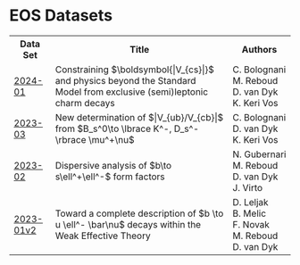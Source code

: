 # EOS Datasets

<table>
<tr>
  <th>Data Set</th>
  <th>Title</th>
  <th>Authors</th>
</tr>
<tr>
  <td><a href="http://github.com/eos/data/tree/2024-01">2024-01</a></td>
  <td>Constraining $\boldsymbol{|V_{cs}|}$ and physics beyond the Standard Model from exclusive (semi)leptonic charm decays</td>
  <td>C.&nbsp;Bolognani<br/>M.&nbsp;Reboud<br/>D.&nbsp;van&nbsp;Dyk<br/>K.&nbsp;Keri&nbsp;Vos</td>
</tr>
<tr>
  <td><a href="http://github.com/eos/data/tree/2023-03">2023-03</a></td>
  <td>New determination of $|V_{ub}/V_{cb}|$ from $B_s^0\to \lbrace K^-, D_s^- \rbrace \mu^+\nu$</td>
  <td>C.&nbsp;Bolognani<br/>D.&nbsp;van&nbsp;Dyk<br/>K.&nbsp;Keri&nbsp;Vos</td>
</tr>
<tr>
  <td><a href="http://github.com/eos/data/tree/2023-02">2023-02</a></td>
  <td>Dispersive analysis of $b\to s\ell^+\ell^-$ form factors</td>
  <td>N.&nbsp;Gubernari<br/>M.&nbsp;Reboud<br/>D.&nbsp;van&nbsp;Dyk<br/>J.&nbsp;Virto</td>
</tr>
<tr>
  <td><a href="http://github.com/eos/data/tree/2023-01v2">2023-01v2</a></td>
  <td>Toward a complete description of $b \to u \ell^- \bar\nu$ decays within the Weak Effective Theory</td>
  <td>D.&nbsp;Leljak<br/>B.&nbsp;Melic<br/>F.&nbsp;Novak<br/>M.&nbsp;Reboud<br/>D.&nbsp;van&nbsp;Dyk</td>
</tr>
</table>
